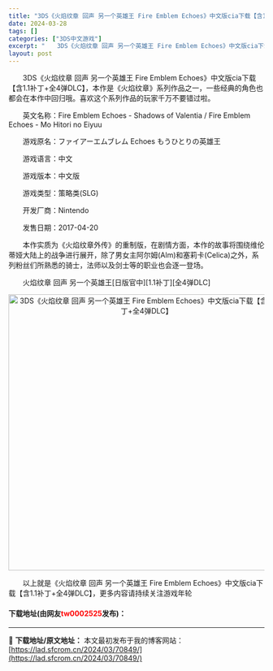 ```yaml
---
title: "3DS《火焰纹章 回声 另一个英雄王 Fire Emblem Echoes》中文版cia下载【含1.1补丁+全4弹DLC】"
date: 2024-03-28
tags: []
categories: ["3DS中文游戏"]
excerpt: "　　3DS《火焰纹章 回声 另一个英雄王 Fire Emblem Echoes》中文版cia下载【含1.1补丁+全4弹DLC】，本作是《火焰纹章》系列作品之一，一些经典的角色也都会在本作中回归哦。喜欢这个系列作品的玩家千万不要错过啦。 　　英文名称：Fire Emblem Echoes - Shad&hellip;"
layout: post
---
```


 <p>　　3DS《火焰纹章 回声 另一个英雄王 Fire Emblem Echoes》中文版cia下载【含1.1补丁+全4弹DLC】，本作是《火焰纹章》系列作品之一，一些经典的角色也都会在本作中回归哦。喜欢这个系列作品的玩家千万不要错过啦。</p> <p>　　英文名称：Fire Emblem Echoes - Shadows of Valentia / Fire Emblem Echoes - Mo Hitori no Eiyuu</p> <p>　　游戏原名：ファイアーエムブレム Echoes もうひとりの英雄王</p> <p>　　游戏语言：中文</p> <p>　　游戏版本：中文版</p> <p>　　游戏类型：策略类(SLG)</p> <p>　　开发厂商：Nintendo</p> <p>　　发售日期：2017-04-20</p> <p>　　本作实质为《火焰纹章外传》的重制版，在剧情方面，本作的故事将围绕维伦蒂娅大陆上的战争进行展开，除了男女主阿尔姆(Alm)和塞莉卡(Celica)之外，系列粉丝们所熟悉的骑士，法师以及剑士等的职业也会逐一登场。</p> <p>　　火焰纹章 回声 另一个英雄王[日版官中][1.1补丁][全4弹DLC]</p> <p align="center"><img align="" border="0" src="https://lad.sfcrom.cn/wp-content/uploads/2024/03/20240328_66054cf2e7822.webp" width="544" alt="3DS《火焰纹章 回声 另一个英雄王 Fire Emblem Echoes》中文版cia下载【含1.1补丁+全4弹DLC】" /></p> <p>　　以上就是《火焰纹章 回声 另一个英雄王 Fire Emblem Echoes》中文版cia下载【含1.1补丁+全4弹DLC】，更多内容请持续关注游戏年轮</p> <p><h4>下载地址(由网友<font color="red">tw0002525</font>发布)：</h4></p> 

---
📖 **下载地址/原文地址：** 本文最初发布于我的博客网站：[https://lad.sfcrom.cn/2024/03/70849/](https://lad.sfcrom.cn/2024/03/70849/)
